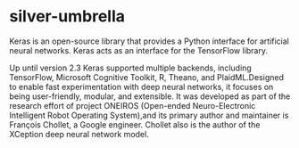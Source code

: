 # silver-umbrella
Keras is an open-source library that provides a Python interface for artificial neural networks. Keras acts as an interface for the TensorFlow library.

Up until version 2.3 Keras supported multiple backends, including TensorFlow, Microsoft Cognitive Toolkit, R, Theano, and PlaidML.Designed to enable fast experimentation with deep neural networks, it focuses on being user-friendly, modular, and extensible. It was developed as part of the research effort of project ONEIROS (Open-ended Neuro-Electronic Intelligent Robot Operating System),and its primary author and maintainer is François Chollet, a Google engineer. Chollet also is the author of the XCeption deep neural network model.
